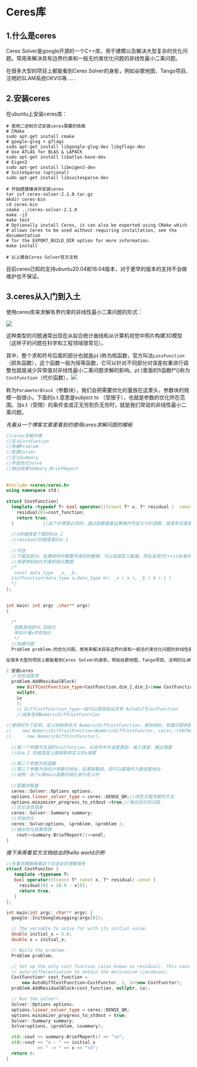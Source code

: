 # Ceres库

## 1.什么是ceres

Ceres Solver是google开源的一个C++库，用于建模以及解决大型复杂的优化问题。常用来解决具有边界约束和一般无约束优化问题的非线性最小二乘问题。

在很多大型的项目上都能看到Ceres Solver的身影，例如谷歌地图、Tango项目、注明的SLAM系统OKVIS等......

## 2.安装ceres

在ubuntu上安装ceres库：

```shell
# 使用二进制方式安装ceres需要的依赖
# CMake
sudo apt-get install cmake
# google-glog + gflags
sudo apt-get install libgoogle-glog-dev libgflags-dev
# Use ATLAS for BLAS & LAPACK
sudo apt-get install libatlas-base-dev
# Eigen3
sudo apt-get install libeigen3-dev
# SuiteSparse (optional)
sudo apt-get install libsuitesparse-dev

# 开始搭建编译并安装ceres
tar zxf ceres-solver-2.1.0.tar.gz
mkdir ceres-bin
cd ceres-bin
cmake ../ceres-solver-2.1.0
make -j3
make test
# Optionally install Ceres, it can also be exported using CMake which
# allows Ceres to be used without requiring installation, see the documentation
# for the EXPORT_BUILD_DIR option for more information.
make install

# 以上摘自Ceres Solver官方文档
```

目前ceres已知的支持ubuntu20.04和18.04版本，对于更早的版本的支持不会做维护也不保证。

## 3.ceres从入门到入土

使用ceres库来求解有界约束的非线性最小二乘问题的形式：

![](https://img-blog.csdnimg.cn/20190624161952806.png)

这种类型的问题通常出现在从拟合统计曲线和从计算机视觉中照片构建3D模型（这样子的问题在科学和工程领域很常见）。

其中，整个求和符号后面的部分也就是ρ(·)称为核函数，官方叫法`LossFunction`（损失函数），这个函数一般为恒等函数，它可以针对不同部分对误差权重进行调整也就是减少异常值对非线性最小二乘问题求解的影响。ρ(·)里面的fi函数f*()称为`CostFunction`（代价函数），![](https://img-blog.csdnimg.cn/2019062416271054.png)

称为`ParameterBlock`（参数块），我们会把需要优化的量放在这里头，参数块的规模一般很小。下面的s.t.意思是subject to （受限于），也就是参数的优化所在范围。当s.t（受限）的条件变成正无穷到负无穷时，就是我们常说的非线性最小二乘问题。

*先看从一个博客文章里看到的使用ceres求解问题的模板*

```cpp
//ceres求解步骤
//定义CostFuntion
//构建Problem
//配置Solver
//定义Summary
//开始优化Solve
//输出结果SUmmary.BriefReport 
 
 
#include <ceres/ceres.h>
using namespace std；
 
struct CostFunction{
  template <typedef T> bool operator()(const T* x, T* residual )  const{   
    residual[0]=cost_function; 
    return true;
  }           //这个步骤是必须的，通过函数重载运算操作符定义代价函数，就是形式里面的f(x)。
  
  //x的维度是下面的dim_2 
  //residual的维度是dim_1
 
  //可选
  //下面这部分，如果结构中需要传递别的数据，可以采取定义数据，然后采用才C++11标准中结构
  //体使用初始化列表初始化数据
  /*
   const data_type  _a, _b;  
  CostFunction(data_type a,data_type b): _a ( a ), _b ( b ) { } 
  */
}; 
 
 
int main( int argc ,char** argv)
{
	 
  /*
   函数其他部分,初始化 
   带估计量x的初始化 
   */
  //构建问题
  Problem problem;的优化问题。常用来解决具有边界约束和一般无约束优化问题的非线性最小二乘问题。

在很多大型的项目上都能看到Ceres Solver的身影，例如谷歌地图、Tango项目、注明的SLAM系统OKVIS等......

2.安装ceres
  //添加误差项
  problem.AddResidualBlock(
    new DiffCostFunction_type<CostFunction,dim_1,dim_2>(new CostFunction), 
    nullptr,
    &x
	);
	// DiffCostFunction_type一般可以使用自动求导 AutoDiffCostFunction
	//或者使用NumericDiffCostFunction
	
//使用时为了区别，定义结构体名为 NumericDiffCostFunction，其他相似，构建问题参数多了一个 
//    new NumericDiffCostFunction<NumericDiffCostFunctor, ceres::CENTRAL, dim_1,dim_2>(
//      new NumericDiffCostFunctor)，
 
  //第一个参数为生成的costfuntion，尖括号中为误差类型，输入维度，输出维度
  //dim_2 的维度是上面结构体定义的x维度 
  
  //第二个参数为核函数
  //第三个参数为待估计参数的地址，如果是数组，则可以直接传入数组首地址 
  //说明：这个x是main函数初始化部分定义的 
  
  //配置求解器
  ceres::Solver::Options options;
  options.linear_solver_type = ceres::DENSE_QR;//线性方程求解的方法
  options.minimizer_progress_to_stdout =true;//输出优化的过程
  //优化信息结果
  ceres::Solver::Summary summary;
  //开始优化
  ceres::Solve(options, &problem, &problem );
  //输出优化结果简报
    cout<<summary.BriefReport()<<endl;
}
```

*接下来再看官方文档给出的hello world示例*

```cpp
//先看完模板再看这个应该会好理解很多
struct CostFunctor {
   template <typename T>
   bool operator()(const T* const x, T* residual) const {
     residual[0] = 10.0 - x[0];
     return true;
   }
};

int main(int argc, char** argv) {
  google::InitGoogleLogging(argv[0]);

  // The variable to solve for with its initial value.
  double initial_x = 5.0;
  double x = initial_x;

  // Build the problem.
  Problem problem;

  // Set up the only cost function (also known as residual). This uses
  // auto-differentiation to obtain the derivative (jacobian).
  CostFunction* cost_function =
      new AutoDiffCostFunction<CostFunctor, 1, 1>(new CostFunctor);
  problem.AddResidualBlock(cost_function, nullptr, &x);

  // Run the solver!
  Solver::Options options;
  options.linear_solver_type = ceres::DENSE_QR;
  options.minimizer_progress_to_stdout = true;
  Solver::Summary summary;
  Solve(options, &problem, &summary);

  std::cout << summary.BriefReport() << "\n";
  std::cout << "x : " << initial_x
            << " -> " << x << "\n";
  return 0;
}

```

